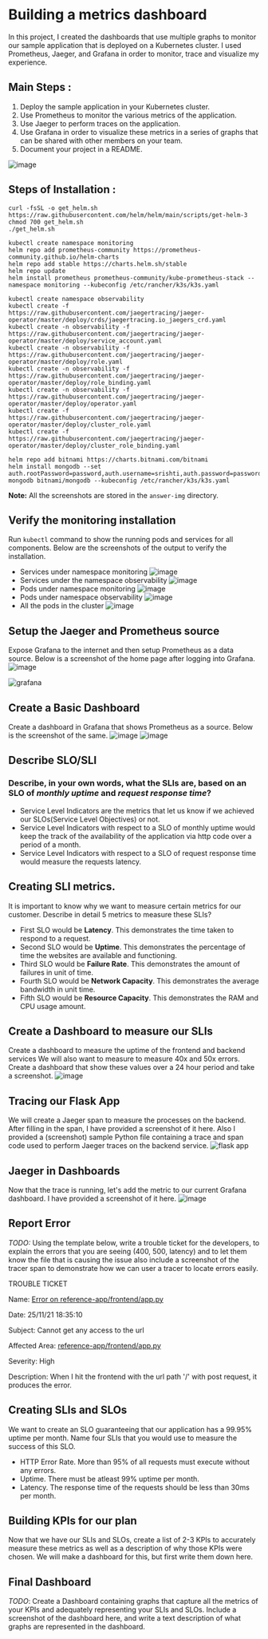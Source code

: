 # Building a metrics dashboard
In this project, I created the dashboards that use multiple graphs to monitor our sample application that is deployed on a Kubernetes cluster. I used Prometheus, Jaeger, and Grafana in order to monitor, trace and visualize my experience.

## Main Steps :
1. Deploy the sample application in your Kubernetes cluster.
2. Use Prometheus to monitor the various metrics of the application.
3. Use Jaeger to perform traces on the application.
4. Use Grafana in order to visualize these metrics in a series of graphs that can be shared with other members on your team.
5. Document your project in a README.

![image](https://user-images.githubusercontent.com/61888364/142960531-48afd6c8-4603-49fc-ab14-8b0f23398929.png)

## Steps of Installation : 
```
curl -fsSL -o get_helm.sh https://raw.githubusercontent.com/helm/helm/main/scripts/get-helm-3
chmod 700 get_helm.sh
./get_helm.sh

kubectl create namespace monitoring
helm repo add prometheus-community https://prometheus-community.github.io/helm-charts
helm repo add stable https://charts.helm.sh/stable
helm repo update
helm install prometheus prometheus-community/kube-prometheus-stack --namespace monitoring --kubeconfig /etc/rancher/k3s/k3s.yaml

kubectl create namespace observability
kubectl create -f https://raw.githubusercontent.com/jaegertracing/jaeger-operator/master/deploy/crds/jaegertracing.io_jaegers_crd.yaml
kubectl create -n observability -f https://raw.githubusercontent.com/jaegertracing/jaeger-operator/master/deploy/service_account.yaml
kubectl create -n observability -f https://raw.githubusercontent.com/jaegertracing/jaeger-operator/master/deploy/role.yaml
kubectl create -n observability -f https://raw.githubusercontent.com/jaegertracing/jaeger-operator/master/deploy/role_binding.yaml
kubectl create -n observability -f https://raw.githubusercontent.com/jaegertracing/jaeger-operator/master/deploy/operator.yaml
kubectl create -f https://raw.githubusercontent.com/jaegertracing/jaeger-operator/master/deploy/cluster_role.yaml
kubectl create -f https://raw.githubusercontent.com/jaegertracing/jaeger-operator/master/deploy/cluster_role_binding.yaml

helm repo add bitnami https://charts.bitnami.com/bitnami
helm install mongodb --set auth.rootPassword=password,auth.username=srishti,auth.password=password7,auth.database=example-mongodb bitnami/mongodb --kubeconfig /etc/rancher/k3s/k3s.yaml
```

**Note:** All the screenshots are stored in the `answer-img` directory.

## Verify the monitoring installation
Run `kubectl` command to show the running pods and services for all components. Below are the screenshots of the output to verify the installation.
- Services under namespace monitoring
![image](https://user-images.githubusercontent.com/61888364/143324110-fd7bcafe-370e-41ac-a0c3-4abdd231fc8f.png)
- Services under the namespace observability
![image](https://user-images.githubusercontent.com/61888364/143324354-d4dc35d3-a879-41f8-968b-b3802e53f8d9.png)
- Pods under namespace monitoring
![image](https://user-images.githubusercontent.com/61888364/143324989-41a8a4ef-7592-49ab-93d2-1f662a1461f7.png)
- Pods under namespace observability
![image](https://user-images.githubusercontent.com/61888364/143325151-450430b7-bf52-47b6-94c3-4a631dacfc15.png)
- All the pods in the cluster
![image](https://user-images.githubusercontent.com/61888364/143325856-bf6ab339-0463-406a-a626-8f84bed47510.png)

## Setup the Jaeger and Prometheus source
Expose Grafana to the internet and then setup Prometheus as a data source. Below is a screenshot of the home page after logging into Grafana.
![image](https://user-images.githubusercontent.com/61888364/143328289-22278a2d-94ba-4a78-880b-ccf612d6b3e9.png)

![grafana](https://user-images.githubusercontent.com/61888364/143326363-6f38cc4e-c78a-4d3c-bb13-acb2d84f9337.PNG)

## Create a Basic Dashboard
Create a dashboard in Grafana that shows Prometheus as a source. Below is the screenshot of the same.
![image](https://user-images.githubusercontent.com/61888364/143326528-286248e8-4502-491f-aa03-a7fa7ea5b837.png)
![image](https://user-images.githubusercontent.com/61888364/143327032-bf25ba97-42d5-4804-a539-3c742d639dfc.png)

## Describe SLO/SLI
### Describe, in your own words, what the SLIs are, based on an SLO of *monthly uptime* and *request response time*?
- Service Level Indicators are the metrics that let us know if we achieved our SLOs(Service Level Objectives) or not.
- Service Level Indicators with respect to a SLO of monthly uptime would keep the track of the availability of the application via http code over a period of a month.
- Service Level Indicators with respect to a SLO of request response time would measure the requests latency.

## Creating SLI metrics.
It is important to know why we want to measure certain metrics for our customer. Describe in detail 5 metrics to measure these SLIs?
- First SLO would be **Latency**. This demonstrates the time taken to respond to a request.
- Second SLO would be **Uptime**. This demonstrates the percentage of time the websites are available and functioning.
- Third SLO would be **Failure Rate**. This demonstrates the amount of failures in unit of time.
- Fourth SLO would be **Network Capacity**. This demonstrates the average bandwidth in unit time.
- Fifth SLO would be **Resource Capacity**. This demonstrates the RAM and CPU usage amount.

## Create a Dashboard to measure our SLIs
Create a dashboard to measure the uptime of the frontend and backend services We will also want to measure to measure 40x and 50x errors. Create a dashboard that show these values over a 24 hour period and take a screenshot.
![image](https://user-images.githubusercontent.com/61888364/143328436-46bf2710-32a6-4509-9bf8-c963e1421496.png)


## Tracing our Flask App
We will create a Jaeger span to measure the processes on the backend. After filling in the span, I have provided a screenshot of it here. Also I provided a (screenshot) sample Python file containing a trace and span code used to perform Jaeger traces on the backend service.
![flask app](https://user-images.githubusercontent.com/61888364/143328627-fdb6a52e-fe00-479c-9ce0-ab7ae563d7e5.png)

## Jaeger in Dashboards
Now that the trace is running, let's add the metric to our current Grafana dashboard. I have provided a screenshot of it here.
![image](https://user-images.githubusercontent.com/61888364/143328806-bf21ea2f-fb0b-47f8-a8fa-dc220fab0235.png)

## Report Error
*TODO:* Using the template below, write a trouble ticket for the developers, to explain the errors that you are seeing (400, 500, latency) and to let them know the file that is causing the issue also include a screenshot of the tracer span to demonstrate how we can user a tracer to locate errors easily.

TROUBLE TICKET

Name: [Error on reference-app/frontend/app.py](https://github.com/sg7801/Building-a-metrics-dashboard/blob/main/reference-app/frontend/app.py)

Date: 25/11/21 18:35:10

Subject: Cannot get any access to the url

Affected Area: [reference-app/frontend/app.py](https://github.com/sg7801/Building-a-metrics-dashboard/blob/main/reference-app/frontend/app.py)

Severity: High

Description: When I hit the frontend with the url path '/' with post request, it produces the error.


## Creating SLIs and SLOs
We want to create an SLO guaranteeing that our application has a 99.95% uptime per month. Name four SLIs that you would use to measure the success of this SLO.
- HTTP Error Rate. More than 95% of all requests must execute without any errors.
- Uptime. There must be atleast 99% uptime per month.
- Latency. The response time of the requests should be less than 30ms per month.

## Building KPIs for our plan
Now that we have our SLIs and SLOs, create a list of 2-3 KPIs to accurately measure these metrics as well as a description of why those KPIs were chosen. We will make a dashboard for this, but first write them down here.


## Final Dashboard
*TODO*: Create a Dashboard containing graphs that capture all the metrics of your KPIs and adequately representing your SLIs and SLOs. Include a screenshot of the dashboard here, and write a text description of what graphs are represented in the dashboard.  

